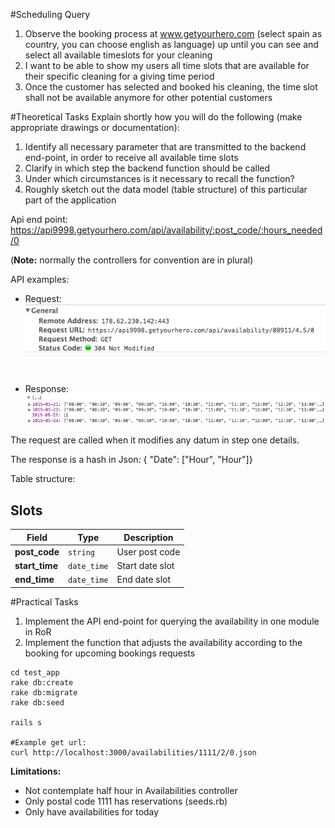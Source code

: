 #Scheduling Query

1. Observe the booking process at www.getyourhero.com (select spain as country, you can choose english as language) up until you can see and select all available timeslots for your cleaning
2. I want to be able to show my users all time slots that are available for their specific cleaning for a giving time period
3. Once the customer has selected and booked his cleaning, the time slot shall not be available anymore for other potential customers

#Theoretical Tasks
Explain shortly how you will do the following (make appropriate drawings or documentation):
1. Identify all necessary parameter that are transmitted to the backend end-point, in order to receive all available time slots
2. Clarify in which step the backend function should be called
3. Under which circumstances is it necessary to recall the function?
4. Roughly sketch out the data model (table structure) of this particular part of the application


Api end point:
https://api9998.getyourhero.com/api/availability/:post_code/:hours_needed/0

(__Note:__ normally the controllers for convention are in plural)

API examples:

- Request:
![Request](https://raw.githubusercontent.com/ryanfox1985/technical_test_rails/master/request.png "Request")
<br />

- Response:
![Response](https://raw.githubusercontent.com/ryanfox1985/technical_test_rails/master/response.png "Response")

The request are called when it modifies any datum in step one details.

The response is a hash in Json:
{ "Date": ["Hour", "Hour"]}

Table structure:
## Slots ##

Field | Type | Description
--- | --- | ---
**post_code** | `string` | User post code
**start_time** | `date_time` | Start date slot
**end_time** | `date_time` | End date slot


#Practical Tasks
1. Implement the API end-point for querying the availability in one module in RoR
2. Implement the function that adjusts the availability according to the booking for upcoming bookings requests

```
cd test_app
rake db:create
rake db:migrate
rake db:seed

rails s

#Example get url:
curl http://localhost:3000/availabilities/1111/2/0.json
```

__Limitations:__
- Not contemplate half hour in Availabilities controller
- Only postal code 1111 has reservations (seeds.rb)
- Only have availabilities for today
